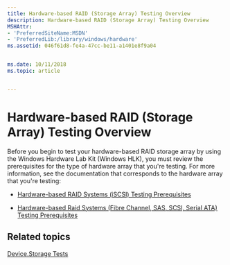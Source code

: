 ```yaml
---
title: Hardware-based RAID (Storage Array) Testing Overview
description: Hardware-based RAID (Storage Array) Testing Overview
MSHAttr:
- 'PreferredSiteName:MSDN'
- 'PreferredLib:/library/windows/hardware'
ms.assetid: 046f61d8-fe4a-47cc-be11-a1401e8f9a04


ms.date: 10/11/2018
ms.topic: article


---
```


# Hardware-based RAID (Storage Array) Testing Overview


Before you begin to test your hardware-based RAID storage array by using the Windows Hardware Lab Kit (Windows HLK), you must review the prerequisites for the type of hardware array that you're testing. For more information, see the documentation that corresponds to the hardware array that you're testing:

-   [Hardware-based RAID Systems (iSCSI) Testing Prerequisites](hardware-based-raid-systems--iscsi--testing-prerequisites.md)

-   [Hardware-based Raid Systems (Fibre Channel, SAS, SCSI, Serial ATA) Testing Prerequisites](hardware-based-raid-systems--fibre-channel-sas-scsi-serial-ata--testing-prerequisites.md)

## <span id="related_topics"></span>Related topics


[Device.Storage Tests](device-storage-tests.md)

 

 







